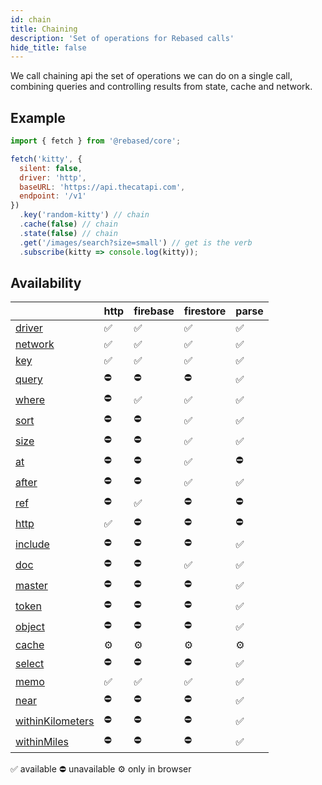 ```yaml
---
id: chain
title: Chaining
description: 'Set of operations for Rebased calls'
hide_title: false
---
```


We call chaining api the set of operations we can do on a single call, combining queries and controlling results from state, cache and network.

## Example

```js
import { fetch } from '@rebased/core';

fetch('kitty', {
  silent: false,
  driver: 'http',
  baseURL: 'https://api.thecatapi.com',
  endpoint: '/v1'
})
  .key('random-kitty') // chain
  .cache(false) // chain
  .state(false) // chain
  .get('/images/search?size=small') // get is the verb
  .subscribe(kitty => console.log(kitty));
```


## Availability
|                                          | http | firebase | firestore | parse |
| ---------------------------------------- | ---- | -------- | --------- | ----- |
| <a href="/core/api">driver</a>           | ✅    | ✅        | ✅         | ✅     |
| <a href="/core/api">network</a>          | ✅    | ✅        | ✅         | ✅     |
| <a href="/core/api">key</a>              | ✅    | ✅        | ✅         | ✅     |
| <a href="/core/api">query</a>            | ⛔️   | ⛔️       | ⛔️        | ✅     |
| <a href="/core/api">where</a>            | ⛔️   | ✅        | ✅         | ✅     |
| <a href="/core/api">sort</a>             | ⛔️   | ⛔️       | ✅         | ✅     |
| <a href="/core/api">size</a>             | ⛔️   | ⛔️       | ✅         | ✅     |
| <a href="/core/api">at</a>               | ⛔️   | ⛔️       | ✅         | ⛔️    |
| <a href="/core/api">after</a>            | ⛔️   | ⛔️       | ✅         | ✅     |
| <a href="/core/api">ref</a>              | ⛔️   | ✅        | ⛔️        | ⛔️    |
| <a href="/core/api">http</a>             | ✅    | ⛔️       | ⛔️        | ⛔️    |
| <a href="/core/api">include</a>          | ⛔️   | ⛔️       | ⛔️        | ✅     |
| <a href="/core/api">doc</a>              | ⛔️   | ⛔️       | ✅         | ✅     |
| <a href="/core/api">master</a>           | ⛔️   | ⛔️       | ⛔️        | ✅     |
| <a href="/core/api">token</a>            | ⛔️   | ⛔️       | ⛔️        | ✅     |
| <a href="/core/api">object</a>           | ⛔️   | ⛔️       | ⛔️        | ✅     |
| <a href="/core/api">cache</a>            | ⚙    | ⚙        | ⚙         | ⚙     |
| <a href="/core/api">select</a>           | ⛔️   | ⛔️       | ⛔️        | ✅     |
| <a href="/core/api">memo</a>             | ✅    | ✅        | ✅         | ✅     |
| <a href="/core/api">near</a>             | ⛔️   | ⛔️       | ⛔️        | ✅     |
| <a href="/core/api">withinKilometers</a> | ⛔️   | ⛔️       | ⛔️        | ✅     |
| <a href="/core/api">withinMiles</a>      | ⛔️   | ⛔️       | ⛔️        | ✅     |


✅ available ⛔️ unavailable ⚙ only in browser